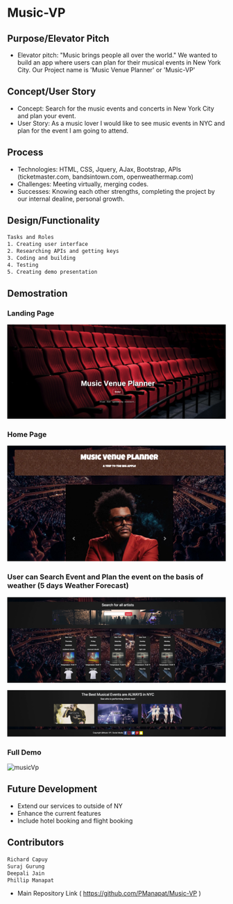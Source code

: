 # Music-VP

## Purpose/Elevator Pitch

* Elevator pitch: "Music brings people all over the world." We wanted to build an app where users can plan for their musical events in New York City. Our Project name is 'Music Venue Planner' or 'Music-VP'

## Concept/User Story

* Concept: Search for the music events and concerts in New York City and plan your event.
* User Story: As a music lover I would like to see music events in NYC and plan for the event I am going to attend.

## Process

* Technologies: HTML, CSS, Jquery, AJax, Bootstrap, APIs (ticketmaster.com, bandsintown.com, openweathermap.com)
* Challenges: Meeting virtually, merging codes.
* Successes: Knowing each other strengths, completing the project by our internal dealine, personal growth.

## Design/Functionality

```
Tasks and Roles
1. Creating user interface
2. Researching APIs and getting keys
3. Coding and building
4. Testing
5. Creating demo presentation

```

## Demostration 

### Landing Page

![musicVp](./landing.png)

### Home Page

![musicVp](./mv.png)

### User can Search Event and Plan the event on the basis of weather (5 days Weather Forecast)

![musicVp](./search.png)

![musicVp](./event.png)

### Full Demo

![musicVp](./music-vp.gif)


## Future Development

* Extend our services to outside of NY
* Enhance the current features
* Include hotel booking and flight booking

## Contributors

```
Richard Capuy
Suraj Gurung
Deepali Jain
Phillip Manapat

```

* Main Repository Link ( https://github.com/PManapat/Music-VP )